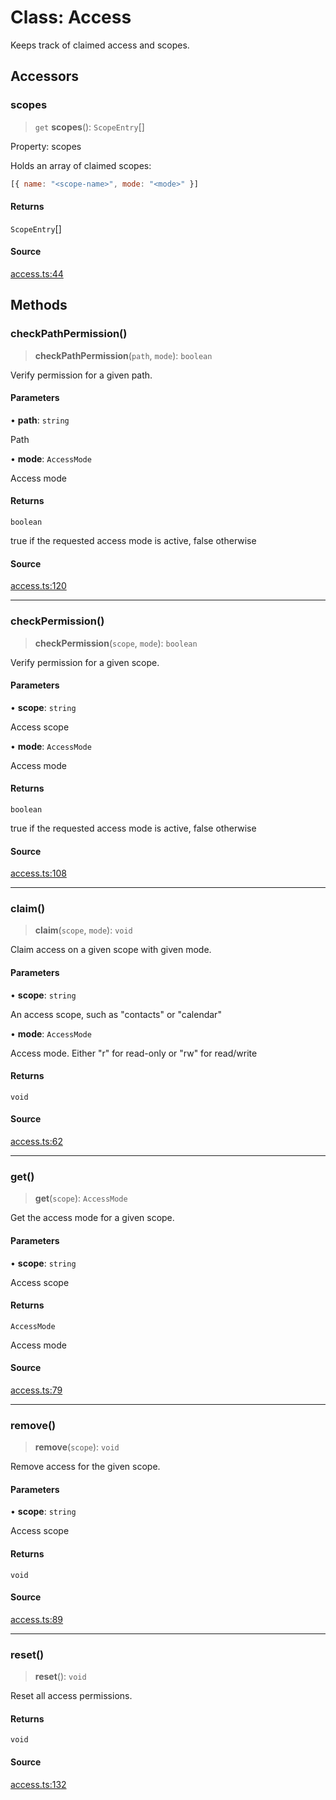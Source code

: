 # Class: Access

Keeps track of claimed access and scopes.

## Accessors

### scopes

> `get` **scopes**(): `ScopeEntry`[]

Property: scopes

Holds an array of claimed scopes:

```js
[{ name: "<scope-name>", mode: "<mode>" }]
```

#### Returns

`ScopeEntry`[]

#### Source

[access.ts:44](https://github.com/remotestorage/remotestorage.js/blob/4becb1901daee467dbfa441504b8a183899c93a2/src/access.ts#L44)

## Methods

### checkPathPermission()

> **checkPathPermission**(`path`, `mode`): `boolean`

Verify permission for a given path.

#### Parameters

• **path**: `string`

Path

• **mode**: `AccessMode`

Access mode

#### Returns

`boolean`

true if the requested access mode is active, false otherwise

#### Source

[access.ts:120](https://github.com/remotestorage/remotestorage.js/blob/4becb1901daee467dbfa441504b8a183899c93a2/src/access.ts#L120)

***

### checkPermission()

> **checkPermission**(`scope`, `mode`): `boolean`

Verify permission for a given scope.

#### Parameters

• **scope**: `string`

Access scope

• **mode**: `AccessMode`

Access mode

#### Returns

`boolean`

true if the requested access mode is active, false otherwise

#### Source

[access.ts:108](https://github.com/remotestorage/remotestorage.js/blob/4becb1901daee467dbfa441504b8a183899c93a2/src/access.ts#L108)

***

### claim()

> **claim**(`scope`, `mode`): `void`

Claim access on a given scope with given mode.

#### Parameters

• **scope**: `string`

An access scope, such as "contacts" or "calendar"

• **mode**: `AccessMode`

Access mode. Either "r" for read-only or "rw" for read/write

#### Returns

`void`

#### Source

[access.ts:62](https://github.com/remotestorage/remotestorage.js/blob/4becb1901daee467dbfa441504b8a183899c93a2/src/access.ts#L62)

***

### get()

> **get**(`scope`): `AccessMode`

Get the access mode for a given scope.

#### Parameters

• **scope**: `string`

Access scope

#### Returns

`AccessMode`

Access mode

#### Source

[access.ts:79](https://github.com/remotestorage/remotestorage.js/blob/4becb1901daee467dbfa441504b8a183899c93a2/src/access.ts#L79)

***

### remove()

> **remove**(`scope`): `void`

Remove access for the given scope.

#### Parameters

• **scope**: `string`

Access scope

#### Returns

`void`

#### Source

[access.ts:89](https://github.com/remotestorage/remotestorage.js/blob/4becb1901daee467dbfa441504b8a183899c93a2/src/access.ts#L89)

***

### reset()

> **reset**(): `void`

Reset all access permissions.

#### Returns

`void`

#### Source

[access.ts:132](https://github.com/remotestorage/remotestorage.js/blob/4becb1901daee467dbfa441504b8a183899c93a2/src/access.ts#L132)
